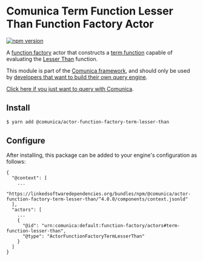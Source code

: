 # Comunica Term Function Lesser Than Function Factory Actor

[![npm version](https://badge.fury.io/js/%40comunica%2Factor-function-factory-term-function-lesser-than.svg)](https://www.npmjs.com/package/@comunica/actor-function-factory-term-lesser-than)

A [function factory](https://github.com/comunica/comunica/tree/master/packages/bus-function-factory) actor
that constructs a [term function](https://github.com/comunica/comunica/tree/master/packages/bus-function-factory/lib/ActorFunctionFactory.ts)
capable of evaluating the [Lesser Than](https://www.w3.org/TR/sparql11-query/#OperatorMapping) function.

This module is part of the [Comunica framework](https://github.com/comunica/comunica),
and should only be used by [developers that want to build their own query engine](https://comunica.dev/docs/modify/).

[Click here if you just want to query with Comunica](https://comunica.dev/docs/query/).

## Install

```bash
$ yarn add @comunica/actor-function-factory-term-lesser-than
```

## Configure

After installing, this package can be added to your engine's configuration as follows:
```text
{
  "@context": [
    ...
    "https://linkedsoftwaredependencies.org/bundles/npm/@comunica/actor-function-factory-term-lesser-than/^4.0.0/components/context.jsonld"
  ],
  "actors": [
    ...
    {
      "@id": "urn:comunica:default:function-factory/actors#term-function-lesser-than",
      "@type": "ActorFunctionFactoryTermLesserThan"
    }
  ]
}
```
